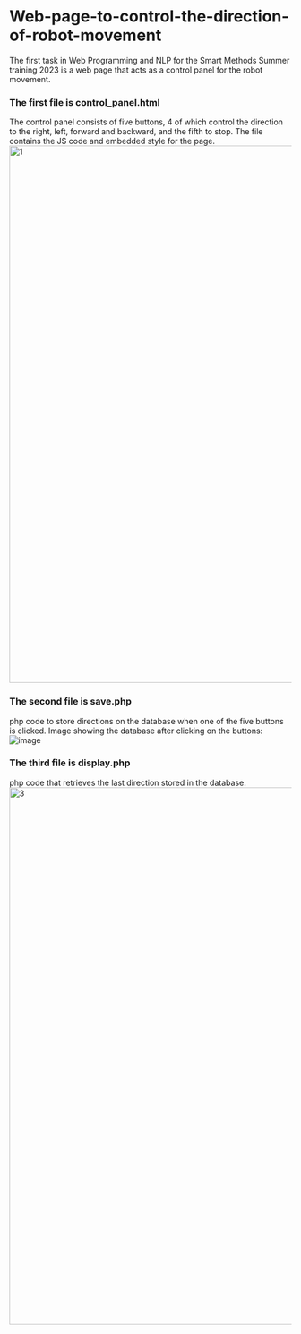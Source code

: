 # Web-page-to-control-the-direction-of-robot-movement
The first task in Web Programming and NLP for the Smart Methods Summer training 2023 is a web page that acts as a control panel for the robot movement.

### The first file is control_panel.html
The control panel consists of five buttons, 4 of which control the direction to the right, left, forward and backward, and the fifth to stop.
The file contains the JS code and embedded style for the page.
<img width="960" alt="1" src="https://github.com/Ebtihal09/Web-page-to-control-the-direction-of-robot-movement/assets/124944456/a695888c-b835-4b3b-a4d8-544d9fac7080">


### The second file is save.php
php code to store directions on the database when one of the five buttons is clicked.
Image showing the database after clicking on the buttons:
![image](https://github.com/Ebtihal09/Web-page-to-control-the-direction-of-robot-movement/assets/124944456/ab213faa-388c-444c-b70e-7503d496ee50)


### The third file is display.php
php code that retrieves the last direction stored in the database.
<img width="960" alt="3" src="https://github.com/Ebtihal09/Web-page-to-control-the-direction-of-robot-movement/assets/124944456/6ab63e9f-aed6-4c3b-8e91-5337b7dfe242">










